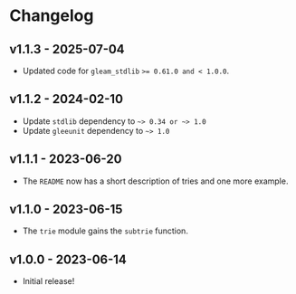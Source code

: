 # Changelog

## v1.1.3 - 2025-07-04

- Updated code for `gleam_stdlib` `>= 0.61.0 and < 1.0.0`.

## v1.1.2 - 2024-02-10

- Update `stdlib` dependency to `~> 0.34 or ~> 1.0`
- Update `gleeunit` dependency to `~> 1.0`

## v1.1.1 - 2023-06-20

- The `README` now has a short description of tries and one more example.

## v1.1.0 - 2023-06-15

- The `trie` module gains the `subtrie` function.

## v1.0.0 - 2023-06-14

- Initial release!
